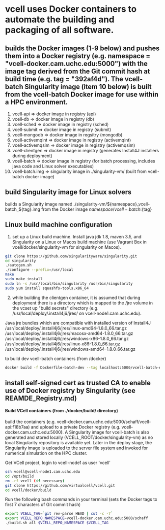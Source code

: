 # vcell uses Docker containers to automate the building and packaging of all software.

## builds the Docker images (1-9 below) and pushes them into a Docker registry (e.g. namespace = "vcell-docker.cam.uchc.edu:5000") with the image tag derived from the Git commit hash at build time (e.g. tag = "392af4d").  The vcell-batch Singularity image (item 10 below) is built from the vcell-batch Docker image for use within a HPC environment.

1) vcell-api         => docker image in registry    (api)  
2) vcell-db          => docker image in registry    (db)  
3) vcell-sched       => docker image in registry    (sched)  
4) vcell-submit      => docker image in registry    (submit)  
5) vcell-mongodb     => docker image in regsitry    (mongodb)  
6) vcell-activemqint => docker image in registry    (activemqint)  
7) vcell-activemqsim => docker image in registry    (activemqsim)  
8) vcell-clientgen   => docker image in registry    (generates Install4J installers during deployment)  
9) vcell-batch       => docker image in registry    (for batch processing, includes java code and Linux solver executables)  
10) vcell-batch.img  => singularity image in ./singularity-vm/   (built from vcell-batch docker image)  

## build Singularity image for Linux solvers

builds a Singularity image named ./singularity-vm/${namespace}_vcell-batch_${tag}.img from the Docker image ${namespace}/vcell-batch:${tag}

## Linux build machine configuration

1) set up a Linux build machine.  Install java jdk 1.8, maven 3.5, and Singularity on a Linux or Macos build machine (use Vagrant Box in vcell/docker/singularity-vm for singularity on Macos).

```bash
git clone https://github.com/singularityware/singularity.git
cd singularity
./autogen.sh
./configure --prefix=/usr/local
make
sudo make install
sudo ln -s /usr/local/bin/singularity /usr/bin/singularity 
sudo yum install squashfs-tools.x86_64
```

2) while building the clientgen container, it is assumed that during deployment there is a directory which is mapped to the /jre volume in the vcset up "build secrets" directory (e.g. /usr/local/deploy/.install4j6/jres/ on vcell-node1.cam.uchc.edu).


Java jre bundles which are compatible with installed version of
Install4J
/usr/local/deploy/.install4j6/jres/linux-amd64-1.8.0_66.tar.gz
/usr/local/deploy/.install4j6/jres/macosx-amd64-1.8.0_66.tar.gz
/usr/local/deploy/.install4j6/jres/windows-x86-1.8.0_66.tar.gz
/usr/local/deploy/.install4j6/jres/linux-x86-1.8.0_66.tar.gz	
/usr/local/deploy/.install4j6/jres/windows-amd64-1.8.0_66.tar.gz


to build dev vcell-batch containers (from <vcellroot>/docker)

```bash
docker build -f Dockerfile-batch-dev --tag localhost:5000/vcell-batch-dev ..
```

## install self-signed cert as trusted CA to enable use of Docker registry by Singularity (see REAMDE_Registry.md)


#### Build VCell containers (from ./docker/build/ directory)

build the containers (e.g. vcell-docker.cam.uchc.edu:5000/schaff/vcell-api:f18b7aa) and upload to a private Docker registry (e.g. vcell-docker.cam.uchc.edu:5000).  A Singularity image for vcell-batch is also generated and stored locally (VCELL_ROOT/docker/singularity-vm) as no local Singularity repository is available yet.  Later in the deploy stage, the Singularity image is uploaded to the server file system and invoked for numerical simulation on the HPC cluster. 

Get VCell project, login to vcell-node1 as user 'vcell'

```bash
ssh vcell@vcell-node1.cam.uchc.edu
cd /opt/build
rm -rf vcell (if necessary)
git clone https://github.com/virtualcell/vcell.git
cd vcell/docker/build
```

Run the following bash commands in your terminal (sets the Docker tags to first 7 characters of Git commit hash)

```bash
export VCELL_TAG=`git rev-parse HEAD | cut -c -7`
export VCELL_REPO_NAMESPACE=vcell-docker.cam.uchc.edu:5000/schaff
./build.sh all $VCELL_REPO_NAMESPACE $VCELL_TAG
```
